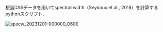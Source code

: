 桜島DASデータを用いてspectral width（Seydoux et al., 2016）を計算するpythonスクリプト．

![specw_20231201-000000_0600](https://github.com/user-attachments/assets/3ff9af77-a713-4284-8307-e421f42d50fa)
